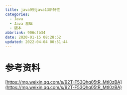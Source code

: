 ```yaml
---
title: java9到java13新特性
categories: 
  - Java
  - Java 基础
  - 版本
abbrlink: 906cfb34
date: 2020-01-15 08:28:52
updated: 2022-04-04 00:51:44
---
```

# 参考资料
[https://mp.weixin.qq.com/s/92T-F53Qhq05tR_MtI0zBA](https://mp.weixin.qq.com/s/92T-F53Qhq05tR_MtI0zBA)
